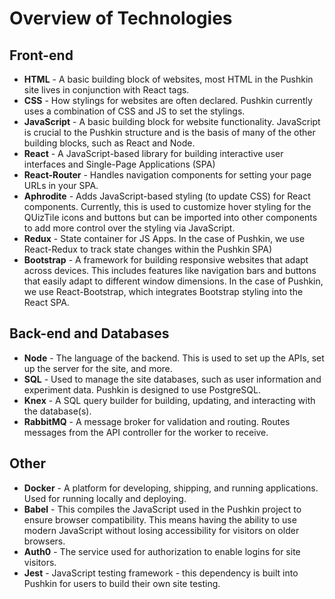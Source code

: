 # Overview of Technologies

## Front-end

* **HTML** - A basic building block of websites, most HTML in the Pushkin site lives in conjunction with React tags.
* **CSS** - How stylings for websites are often declared. Pushkin currently uses a combination of CSS and JS to set the stylings.
* **JavaScript** - A basic building block for website functionality. JavaScript is crucial to the Pushkin structure and is the basis of many of the other building blocks, such as React and Node.
* **React** - A JavaScript-based library for building interactive user interfaces and Single-Page Applications (SPA)
* **React-Router** - Handles navigation components for setting your page URLs in your SPA.
* **Aphrodite** - Adds JavaScript-based styling (to update CSS) for React components. Currently, this is used to customize hover styling for the QUizTile icons and buttons but can be imported into other components to add more control over the styling via JavaScript.
* **Redux** - State container for JS Apps. In the case of Pushkin, we use React-Redux to track state changes within the Pushkin SPA)
* **Bootstrap** - A framework for building responsive websites that adapt across devices. This includes features like navigation bars and buttons that easily adapt to different window dimensions. In the case of Pushkin, we use React-Bootstrap, which integrates Bootstrap styling into the React SPA.

## Back-end and Databases

* **Node** - The language of the backend. This is used to set up the APIs, set up the server for the site, and more.
* **SQL** - Used to manage the site databases, such as user information and experiment data. Pushkin is designed to use PostgreSQL.
* **Knex** - A SQL query builder for building, updating, and interacting with the database(s).
* **RabbitMQ** - A message broker for validation and routing. Routes messages from the API controller for the worker to receive.

## Other
* **Docker** - A platform for developing, shipping, and running applications. Used for running locally and deploying.
* **Babel** - This compiles the JavaScript used in the Pushkin project to ensure browser compatibility. This means having the ability to use modern JavaScript without losing accessibility for visitors on older browsers.
* **Auth0** - The service used for authorization to enable logins for site visitors.
* **Jest** - JavaScript testing framework - this dependency is built into Pushkin for users to build their own site testing.
